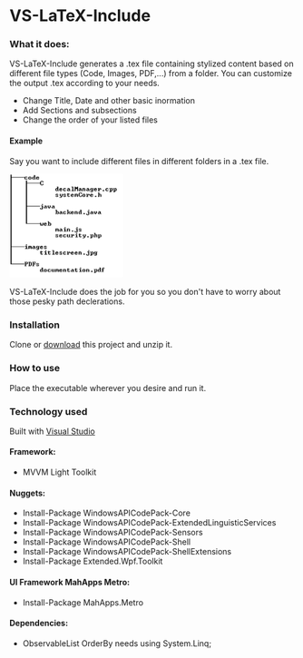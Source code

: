 # VS-LaTeX-Include

### What it does:

VS-LaTeX-Include generates a .tex file containing stylized content based on different file types (Code, Images, PDF,...) from a folder.
You can customize the output .tex according to your needs.
* Change Title, Date and other basic inormation
* Add Sections and subsections
* Change the order of your listed files

#### Example
Say you want to include different files in different folders in a .tex file.
<p align="left">
  <img src="images/example_folderstructure.png" width="200"/>
</p>

VS-LaTeX-Include does the job for you so you don't have to worry about those pesky path declerations.


### Installation
Clone or [download](https://github.com/AndiRoither/VS-LatechInclude/archive/master.zip) this project and unzip it.

### How to use
Place the executable wherever you desire and run it.

### Technology used
Built with [Visual Studio](https://www.visualstudio.com/downloads/)

#### Framework:
* MVVM Light Toolkit

#### Nuggets:
* Install-Package WindowsAPICodePack-Core
* Install-Package WindowsAPICodePack-ExtendedLinguisticServices
* Install-Package WindowsAPICodePack-Sensors
* Install-Package WindowsAPICodePack-Shell
* Install-Package WindowsAPICodePack-ShellExtensions
* Install-Package Extended.Wpf.Toolkit

#### UI Framework MahApps Metro:
* Install-Package MahApps.Metro

#### Dependencies:
* ObservableList OrderBy needs using System.Linq;